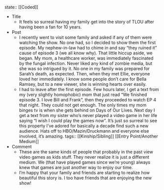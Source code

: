 state:: [[Coded]]

- Title
	- It feels so surreal having my family get into the story of TLOU after having been a fan for 10 years.
- Post
	- I recently went to visit some family and asked if any of them were watching the show. No one had, so I decided to show them the first episode. My nephew-in-law had to chime in and say “they ruined it” cause of episode 3 (we all know why). That little hiccup aside, we began. My mom, a healthcare worker, was immediately fascinated by the fungal infection. Never liked any kind of zombie media, but she was so intrigued by it. No one in my family was prepared for Sarah’s death, as expected. Then, when they met Ellie, everyone loved her immediately. I know some people don’t care for Bella Ramsey, but to a new viewer, she is winning hearts over easily.
	- I had to leave after the first episode. Few hours later, I get a text from my (very slightly homophobic) mom that just read “We finished episode 3. I love Bill and Frank”, then they proceeded to watch EP 4 that night. They could not get enough. The only times my mom binges tv is when she gets behind on Days of Our Lives. Next day I get a text from my sister who’s never played a video game in her life saying “I wish I could play the games now”. It’s just so surreal to see this property I’ve adored for basically a decade find such a new audience. Hats off to HBO/Mazin/Druckmann and everyone else involved, it’s amazing.
	  tags:: [[Kinship/Sibling]] [[Entry Point/Another Medium]]
- Comment
	- These are the same kinds of people that probably in the past view video games as kids stuff. They never realize it is just a different medium. We (that have played games since we’re young) always knew that games are just another way to enjoy our time.
	- I’m happy that your family and friends are starting to realize how beautiful this story is. I too have friends that are enjoying the new show!